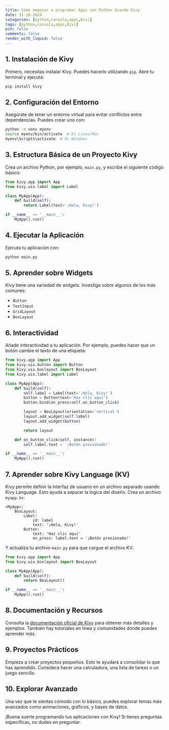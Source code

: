 ```yaml
---
title: Cómo empezar a programar Apps con Python Usando Kivy
date: 31-10-2024
categories: [python,consola,apps,Kivi]
tags: [python,consola,apps,Kivi]
pin: false
comments: false
render_with_liquid: false
---
```


## 1. Instalación de Kivy

Primero, necesitas instalar Kivy. Puedes hacerlo utilizando `pip`. Abre tu terminal y ejecuta:

```bash
pip install kivy
```

## 2. Configuración del Entorno

Asegúrate de tener un entorno virtual para evitar conflictos entre dependencias. Puedes crear uno con:

```bash
python -m venv myenv
source myenv/bin/activate  # En Linux/Mac
myenv\Scripts\activate  # En Windows
```

## 3. Estructura Básica de un Proyecto Kivy

Crea un archivo Python, por ejemplo, `main.py`, y escribe el siguiente código básico:

```python
from kivy.app import App
from kivy.uix.label import Label

class MyApp(App):
    def build(self):
        return Label(text='¡Hola, Kivy!')

if __name__ == '__main__':
    MyApp().run()
```

## 4. Ejecutar la Aplicación

Ejecuta tu aplicación con:

```bash
python main.py
```

## 5. Aprender sobre Widgets

Kivy tiene una variedad de widgets. Investiga sobre algunos de los más comunes:

- `Button`
- `TextInput`
- `GridLayout`
- `BoxLayout`

## 6. Interactividad

Añade interactividad a tu aplicación. Por ejemplo, puedes hacer que un botón cambie el texto de una etiqueta:

```python
from kivy.app import App
from kivy.uix.button import Button
from kivy.uix.boxlayout import BoxLayout
from kivy.uix.label import Label

class MyApp(App):
    def build(self):
        self.label = Label(text='¡Hola, Kivy!')
        button = Button(text='Haz clic aquí')
        button.bind(on_press=self.on_button_click)

        layout = BoxLayout(orientation='vertical')
        layout.add_widget(self.label)
        layout.add_widget(button)

        return layout

    def on_button_click(self, instance):
        self.label.text = '¡Botón presionado!'

if __name__ == '__main__':
    MyApp().run()
```

## 7. Aprender sobre Kivy Language (KV)

Kivy permite definir la interfaz de usuario en un archivo separado usando Kivy Language. Esto ayuda a separar la lógica del diseño. Crea un archivo `myapp.kv`:

```kv
<MyApp>:
    BoxLayout:
        Label:
            id: label
            text: '¡Hola, Kivy!'
        Button:
            text: 'Haz clic aquí'
            on_press: label.text = '¡Botón presionado!'
```

Y actualiza tu archivo `main.py` para que cargue el archivo KV:

```python
from kivy.app import App
from kivy.uix.boxlayout import BoxLayout

class MyApp(App):
    def build(self):
        return BoxLayout()

if __name__ == '__main__':
    MyApp().run()
```

## 8. Documentación y Recursos

Consulta la [documentación oficial de Kivy](https://kivy.org/doc/stable/) para obtener más detalles y ejemplos. También hay tutoriales en línea y comunidades donde puedes aprender más.

## 9. Proyectos Prácticos

Empieza a crear proyectos pequeños. Esto te ayudará a consolidar lo que has aprendido. Considera hacer una calculadora, una lista de tareas o un juego sencillo.

## 10. Explorar Avanzado

Una vez que te sientas cómodo con lo básico, puedes explorar temas más avanzados como animaciones, gráficos, y bases de datos.

¡Buena suerte programando tus aplicaciones con Kivy! Si tienes preguntas específicas, no dudes en preguntar.
